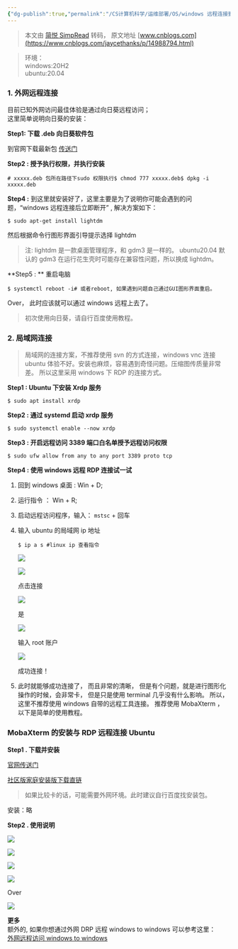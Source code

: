 ```yaml
---
{"dg-publish":true,"permalink":"/CS计算机科学/运维部署/OS/windows 远程连接到 ubuntu20.04 最佳解决方案/","noteIcon":"","created":"2024-04-17T15:20:03.000+08:00","updated":"2024-04-27T01:21:44.286+08:00"}
---
```


> 本文由 [简悦 SimpRead](http://ksria.com/simpread/) 转码， 原文地址 [www.cnblogs.com](https://www.cnblogs.com/jaycethanks/p/14988794.html)

> 环境：  
> windows:20H2  
> ubuntu:20.04

### 1. 外网远程连接

目前已知外网访问最佳体验是通过向日葵远程访问；  
这里简单说明向日葵的安装：

**Step1: 下载 .deb 向日葵软件包**

到官网下载最新包 [传送门](https://sunlogin.oray.com/download/)

**Step2 : 授予执行权限，并执行安装**

```
# xxxxx.deb 包所在路径下sudo 权限执行$ chmod 777 xxxxx.deb$ dpkg -i xxxxx.deb
```

**Step4 :** 到这里就安装好了，这里主要是为了说明你可能会遇到的问题，“windows 远程连接后立即断开” , 解决方案如下：

```
$ sudo apt-get install lightdm
```

然后根据命令行图形界面引导提示选择 lightdm

> 注: lightdm 是一款桌面管理程序，和 gdm3 是一样的。 ubuntu20.04 默认的 gdm3 在运行花生壳时可能存在兼容性问题，所以换成 lightdm。

**Step5 : ** 重启电脑

```
$ systemctl reboot -i# 或者reboot, 如果遇到问题自己通过GUI图形界面重启。
```

Over， 此时应该就可以通过 windows 远程上去了。

> 初次使用向日葵，请自行百度使用教程。

### 2. 局域网连接

> 局域网的连接方案，不推荐使用 svn 的方式连接，windows vnc 连接 ubuntu 体验不好。安装也麻烦，容易遇到奇怪问题。压缩图传质量非常差。 所以这里采用 windows 下 RDP 的连接方式。

**Step1 : Ubuntu 下安装 Xrdp 服务**

```
$ sudo apt install xrdp
```

**Step2 : 通过 systemd 启动 xrdp 服务**

```
$ sudo systemctl enable --now xrdp
```

**Step3 : 开启远程访问 3389 端口白名单授予远程访问权限**

```
$ sudo ufw allow from any to any port 3389 proto tcp
```

**Step4 : 使用 windows 远程 RDP 连接试一试**

1.  回到 windows 桌面 : Win + D;
    
2.  运行指令 ： Win + R;
    
3.  启动远程访问程序，输入： `mstsc` + 回车
    
4.  输入 ubuntu 的局域网 ip 地址
    
    ```
    $ ip a s #linux ip 查看指令
    ```
    

    ![](/img/user/Z-attach/1735896-20210709005855839-1480958790.png)

    

    ![](/img/user/Z-attach/1735896-20210709005855619-1962313955.png)

    

    点击连接

    

    ![](/img/user/Z-attach/1735896-20210709005855419-106166450.png)

    

    是

    

    ![](/img/user/Z-attach/1735896-20210709005855218-2069211210.png)

    

    输入 root 账户

    

    ![](/img/user/Z-attach/1735896-20210709005854903-765060279.png)

    

    成功连接！

    
5.  此时就能够成功连接了， 而且非常的清晰， 但是有个问题，就是进行图形化操作的时候，会非常卡， 但是只是使用 terminal 几乎没有什么影响。 所以，这里不推荐使用 windows 自带的远程工具连接。 推荐使用 MobaXterm ， 以下是简单的使用教程。
    

### MobaXterm 的安装与 RDP 远程连接 Ubuntu

**Step1 . 下载并安装**

[官网传送门](https://mobaxterm.mobatek.net/download.html)

[社区版家庭安装版下载直链](https://download.mobatek.net/2122021051924233/MobaXterm_Installer_v21.2.zip)

> 如果比较卡的话，可能需要外网环境。此时建议自行百度找安装包。

安装：略

**Step2 . 使用说明**

![](/img/user/Z-attach/1735896-20210709005854586-1013508831.png)

![](/img/user/Z-attach/1735896-20210709005854359-29747664.png)

![](/img/user/Z-attach/1735896-20210709005854125-1677754279.png)

![](/img/user/Z-attach/1735896-20210709005853760-18688276.png)

Over

![](/img/user/Z-attach/1735896-20210709005853317-207298469.png)

**更多**  
额外的, 如果你想通过外网 DRP 远程 windows to windows 可以参考这里：  
[外网远程访问 windows to windows](https://www.cnblogs.com/jaycethanks/p/15084454.html)